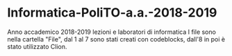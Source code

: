 # Informatica-PoliTO-a.a.-2018-2019
Anno accademico 2018-2019 lezioni e laboratori di informatica
I file sono nella cartella "File", dal 1 al 7 sono stati creati con codeblocks, dall'8 in poi è stato utilizzato Clion.
